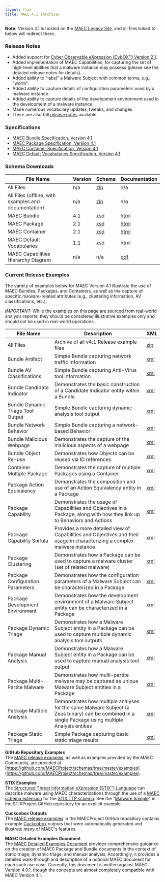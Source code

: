 ```yaml
---
layout: flat
title: MAEC 4.1 (Archive)
---
```


**Note:** Version 4.1 is hosted on the [MAEC Legacy Site](https://maec.mitre.org/), and all files linked to below will redirect there.

### Release Notes

* Added support for [Cyber Observable eXpression (CybOX™) Version 2.1](http://cyboxproject.github.io/releases/2.1/).
* Added implementation of MAEC Capabilities, for capturing the set of high-level abilities that a malware instance may possess (please see the detailed release notes for details).
* Added ability to "label" a Malware Subject with common terms, e.g., "worm". 
* Added ability to capture details of configuration parameters used by a malware instance.
* Added ability to capture details of the development environment used in the development of a malware instance.
* Made numerous vocabulary updates, tweaks, and changes.
* There are also full [release notes](https://maec.mitre.org/language/version4.1/MAECv41releasenotes.pdf) available.

### Specifications

* [MAEC Bundle Specification, Version 4.1](https://github.com/MAECProject/specifications/blob/master/documents/PDF/MAEC_Bundle_Spec_v4_1.pdf)
* [MAEC Package Specification, Version 4.1](https://github.com/MAECProject/specifications/blob/master/documents/PDF/MAEC_Package_Spec_v2_1.pdf)
* [MAEC Container Specification, Version 4.1](https://github.com/MAECProject/specifications/blob/master/documents/PDF/MAEC_Container_Spec_v2_1.pdf)
* [MAEC Default Vocabularies Specification, Version 4.1](https://github.com/MAECProject/specifications/blob/master/documents/PDF/MAEC_Vocabs_Spec_v1_1.pdf)

### Schema Downloads

|File Name|Version|Schema|Documentation|
|---------|-------|------|-------------|
|All Files|n/a|[zip](https://maec.mitre.org/language/version4.1/maec_4.1.zip)|n/a|
|All Files (offline, with examples and documentation)|n/a|[zip](https://maec.mitre.org/language/version4.1/maec_4.1_offline.zip)|n/a|
|MAEC Bundle|4.1|[xsd](https://maec.mitre.org/language/version4.1/maec_bundle_schema.xsd)|[html](https://maec.mitre.org/language/version4.1/xsddocs/maec_bundle_schema.html)|
|MAEC Package|2.1|[xsd](https://maec.mitre.org/language/version4.1/maec_package_schema.xsd)|[html](https://maec.mitre.org/language/version4.1/xsddocs/maec_package_schema.html)|
|MAEC Container|2.1|[xsd](https://maec.mitre.org/language/version4.1/maec_container_schema.xsd)|[html](https://maec.mitre.org/language/version4.1/xsddocs/maec_container_schema.html)|
|MAEC Default Vocabularies|1.1|[xsd](https://maec.mitre.org/language/version4.1/maec_default_vocabularies.xsd)|[html](https://maec.mitre.org/language/version4.1/xsddocs/maec_default_vocabularies.html)|
|MAEC Capabilities Hierarchy Diagram|n/a|n/a|[pdf](https://maec.mitre.org/language/version4.1/MAEC_4.1_Malware_Capabilities.pdf)|

### Current Release Examples
The variety of examples below for MAEC Version 4.1 illustrate the use of MAEC Bundles, Packages, and Containers, as well as the capture of specific malware-related attributes (e.g., clustering information, AV classifications, etc.).

*IMPORTANT:* While the examples on this page are sourced from real-world analysis reports, they should be considered illustrative examples only and should not be used in real-world operations.

|File Name|Description|XML|
|---------|-----------|---|
|All Files|Archive of all v4.1 Release example files|[zip](https://maec.mitre.org/language/version4.1/maec_4.1_examples.zip)|
|Bundle Artifact|Simple Bundle capturing network traffic information|[xml](https://maec.mitre.org/language/version4.1/bundle_artifact_example.xml)|
|Bundle AV Classifications|Simple Bundle capturing Anti-Virus tool information|[xml](https://maec.mitre.org/language/version4.1/bundle_av_classifications_example.xml)|
|Bundle Candidate Indicator|Demonstrates the basic construction of a Candidate Indicator entity within a Bundle|[xml](https://maec.mitre.org/language/version4.1/bundle_candidate_indicator_example.xml)|
|Bundle Dynamic Triage Tool Output|Simple Bundle capturing dynamic analysis tool output|[xml](https://maec.mitre.org/language/version4.1/bundle_dynamic_triage_tool_output.xml)|
|Bundle Network Behavior|Simple Bundle capturing a network-based Behavior|[xml](https://maec.mitre.org/language/version4.1/bundle_network_behavior_example.xml)|
|Bundle Malicious Webpage|Demonstrates the capture of the malicious aspects of a webpage|[xml](https://maec.mitre.org/language/version4.1/bundle_malicious_webpage_example.xml)|
|Bundle Object Re-use|Demonstrates how Objects can be reused via ID references|[xml](https://maec.mitre.org/language/version4.1/bundle_object_reuse_example.xml)|
|Container Multiple Package|Demonstrates the capture of multiple Packages using a Container|[xml](https://maec.mitre.org/language/version4.1/container_multiple_package_example.xml)|
|Package Action Equivalency|Demonstrates the composition and use of an Action Equivalency entity in a Package|[xml](https://maec.mitre.org/language/version4.1/package_action_equivalency_example.xml)|
|Package Capability|Demonstrates the usage of Capabilities and Objectives in a Package, along with how they link up to Behaviors and Actions|[xml](https://maec.mitre.org/language/version4.1/package_capability_example.xml)|
|Package Capability Snifula|Provides a more detailed view of Capabilities and Objectives and their usage in characterizing a complex malware instance|[xml](https://maec.mitre.org/language/version4.1/package_capability_example_snifula.xml)|
|Package Clustering|Demonstrates how a Package can be used to capture a malware cluster (set of related malware)|[xml](https://maec.mitre.org/language/version4.1/package_clustering_example.xml)|
|Package Configuration Parameters|Demonstrates how the configuration parameters of a Malware Subject can be characterized in a Package|[xml](https://maec.mitre.org/language/version4.1/package_configuration_parameters_example.xml)|
|Package Development Environment|Demonstrates how the development environment of a Malware Subject entity can be characterized in a Package|[xml](https://maec.mitre.org/language/version4.1/package_development_environment_example.xml)|
|Package Dynamic Triage|Demonstrates how a Malware Subject entity in a Package can be used to capture multiple dynamic analysis tool outputs|[xml](https://maec.mitre.org/language/version4.1/package_dynamic_triage_example.xml)|
|Package Manual Analysis|Demonstrates how a Malware Subject entity in a Package can be used to capture manual analysis tool output|[xml](https://maec.mitre.org/language/version4.1/package_manual_analysis_example.xml)|
|Package Multi-Partite Malware|Demonstrates how multi-partite malware may be captured as unique Malware Subject entities in a Package|[xml](https://maec.mitre.org/language/version4.1/package_multi_partite_malware_example.xml)|
|Package Multiple Analysis|Demonstrates how multiple analyses for the same Malware Subject (a Zeus binary) can be combined in a single Package using multiple Analysis entities|[xml](https://maec.mitre.org/language/version4.1/package_multiple_analysis_example.xml)|
|Package Static Triage|Simple Package capturing basic static triage results|[xml](https://maec.mitre.org/language/version4.1/package_static_triage_example.xml)|

**GitHub Repository Examples**     
The [MAEC release examples](https://github.com/MAECProject/schemas/tree/master/examples), as well as examples provided by the MAEC Community, are provided at [https://github.com/MAECProject/schemas/tree/master/examples](https://github.com/MAECProject/schemas/tree/master/examples).

**STIX Examples**     
The [Structured Threat Information eXpression (STIX™) Language](http://stixproject.github.io/) can describe malware using MAEC characterizations through the use of a [MAEC schema extension](http://stix.mitre.org/XMLSchema/extensions/malware/maec_4.0.1/1.0.1/maec_4.0.1.xsd) for the [STIX TTP schema](http://stix.mitre.org/XMLSchema/ttp/1.0.1/ttp.xsd). See the "[Malware Sample](https://github.com/STIXProject/schemas/blob/version_1.0.1/samples/STIX_Malware_Sample.xml)" in the STIXProject GitHub repository for an explicit example.

**Cuckoobox Outputs**      
The [MAEC release examples](https://github.com/MAECProject/schemas/tree/master/examples) in the MAECProject GitHub repository contains example [Cuckoobox](http://www.cuckoosandbox.org/) outputs that were automatically generated and illustrate many of MAEC's features.

**MAEC Detailed Examples Document**     
The [MAEC Detailed Examples Document](https://maec.mitre.org/language/MAEC_Detailed_Examples_v4.0.1.pdf) provides comprehensive guidance on the creation of MAEC Package and Bundle documents in the context of static triage, dynamic triage, and manual analysis. Accordingly, it provides a detailed walk-through and description of a notional MAEC document for each such use case. Currently, this document is written against MAEC Version 4.0.1, though the concepts are almost completely compatible with MAEC Version 4.1.























